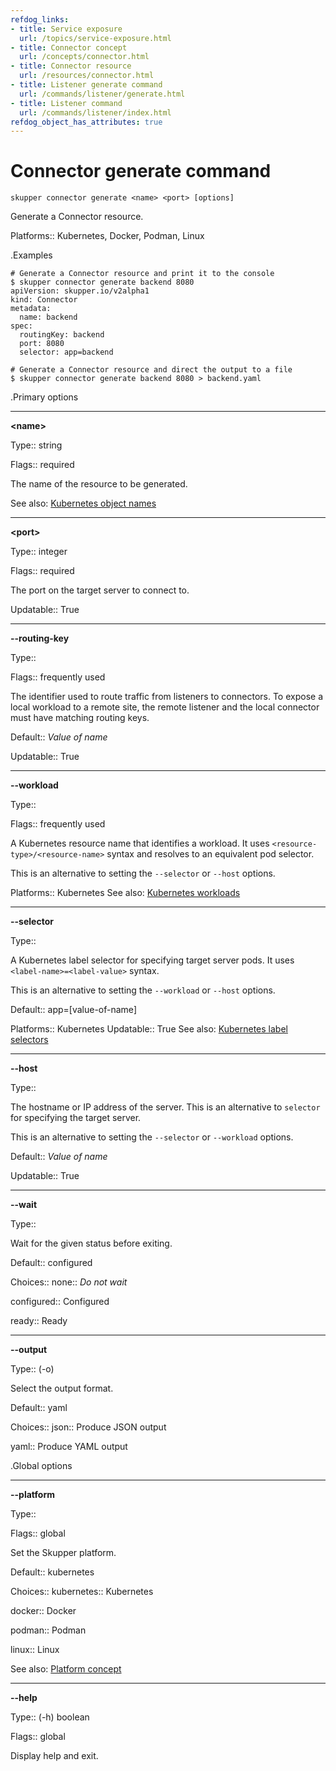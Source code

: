 ```yaml
---
refdog_links:
- title: Service exposure
  url: /topics/service-exposure.html
- title: Connector concept
  url: /concepts/connector.html
- title: Connector resource
  url: /resources/connector.html
- title: Listener generate command
  url: /commands/listener/generate.html
- title: Listener command
  url: /commands/listener/index.html
refdog_object_has_attributes: true
---
```


# Connector generate command

```shell
skupper connector generate <name> <port> [options]
```

Generate a Connector resource.

Platforms:: Kubernetes, Docker, Podman, Linux


.Examples

```console
# Generate a Connector resource and print it to the console
$ skupper connector generate backend 8080
apiVersion: skupper.io/v2alpha1
kind: Connector
metadata:
  name: backend
spec:
  routingKey: backend
  port: 8080
  selector: app=backend

# Generate a Connector resource and direct the output to a file
$ skupper connector generate backend 8080 > backend.yaml
```

.Primary options

---
**&lt;name&gt;**

Type:: string

Flags:: required


The name of the resource to be generated.

See also: [Kubernetes object names](https://kubernetes.io/docs/concepts/overview/working-with-objects/names/)

---
**&lt;port&gt;**

Type:: integer

Flags:: required


The port on the target server to connect to.

Updatable:: True

---
**--routing-key**

Type:: <string>

Flags:: frequently used


The identifier used to route traffic from listeners to
connectors.  To expose a local workload to a remote site, the
remote listener and the local connector must have matching
routing keys.

Default:: <em>Value of name</em>

Updatable:: True

---
**--workload**

Type:: <resource>

Flags:: frequently used


A Kubernetes resource name that identifies a workload.  It uses
`<resource-type>/<resource-name>` syntax and resolves to an
equivalent pod selector.

This is an alternative to setting the `--selector` or
`--host` options.

Platforms:: Kubernetes
See also: [Kubernetes workloads](https://kubernetes.io/docs/concepts/workloads/)

---
**--selector**

Type:: <string>


A Kubernetes label selector for specifying target server pods.  It
uses `<label-name>=<label-value>` syntax.

This is an alternative to setting the `--workload` or
`--host` options.

Default:: app=[value-of-name]

Platforms:: Kubernetes
Updatable:: True
See also: [Kubernetes label selectors](https://kubernetes.io/docs/concepts/overview/working-with-objects/labels/#label-selectors)

---
**--host**

Type:: <string>


The hostname or IP address of the server.  This is an
alternative to `selector` for specifying the target server.

This is an alternative to setting the `--selector` or
`--workload` options.

Default:: <em>Value of name</em>

Updatable:: True

---
**--wait**

Type:: <status>


Wait for the given status before exiting.

Default:: configured

Choices:: none:: <em>Do not wait</em>

configured:: Configured

ready:: Ready


---
**--output**

Type:: (-o) <format>


Select the output format.

Default:: yaml

Choices:: json:: Produce JSON output

yaml:: Produce YAML output


.Global options

---
**--platform**

Type:: <platform>

Flags:: global


Set the Skupper platform.

<!-- You can also use the `SKUPPER_PLATFORM` environment variable. -->

Default:: kubernetes

Choices:: kubernetes:: Kubernetes

docker:: Docker

podman:: Podman

linux:: Linux

See also: [Platform concept]({{site_prefix}}/concepts/platform.html)

---
**--help**

Type:: (-h) boolean

Flags:: global


Display help and exit.


